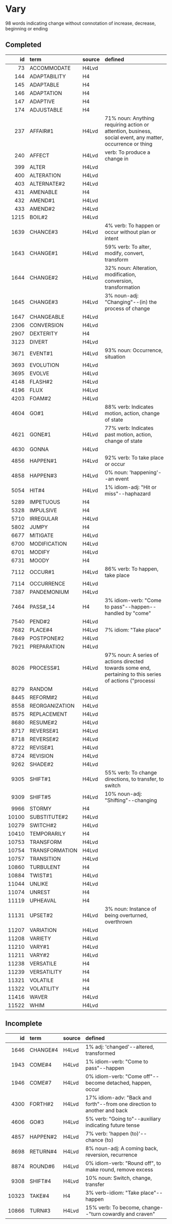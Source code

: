 # Vary

98 words indicating change without connotation of increase, decrease, beginning or ending

## Completed

|    id | term           | source   | defined                                                                                                    |
|------:|:---------------|:---------|:-----------------------------------------------------------------------------------------------------------|
|    73 | ACCOMMODATE    | H4Lvd    |                                                                                                            |
|   144 | ADAPTABILITY   | H4       |                                                                                                            |
|   145 | ADAPTABLE      | H4       |                                                                                                            |
|   146 | ADAPTATION     | H4       |                                                                                                            |
|   147 | ADAPTIVE       | H4       |                                                                                                            |
|   174 | ADJUSTABLE     | H4       |                                                                                                            |
|   237 | AFFAIR#1       | H4Lvd    | 71% noun: Anything requiring action or attention, business, social event,  any matter, occurrence or thing |
|   240 | AFFECT         | H4Lvd    | verb: To produce a change in                                                                               |
|   399 | ALTER          | H4Lvd    |                                                                                                            |
|   400 | ALTERATION     | H4Lvd    |                                                                                                            |
|   403 | ALTERNATE#2    | H4Lvd    |                                                                                                            |
|   431 | AMENABLE       | H4       |                                                                                                            |
|   432 | AMEND#1        | H4Lvd    |                                                                                                            |
|   433 | AMEND#2        | H4Lvd    |                                                                                                            |
|  1215 | BOIL#2         | H4Lvd    |                                                                                                            |
|  1639 | CHANCE#3       | H4Lvd    | 4% verb: To happen or occur without plan or intent                                                         |
|  1643 | CHANGE#1       | H4Lvd    | 59% verb: To alter, modify, convert, transform                                                             |
|  1644 | CHANGE#2       | H4Lvd    | 32% noun: Alteration, modification, conversion, transformation                                             |
|  1645 | CHANGE#3       | H4Lvd    | 3% noun-adj: "Changing"--(in) the process of change                                                        |
|  1647 | CHANGEABLE     | H4Lvd    |                                                                                                            |
|  2306 | CONVERSION     | H4Lvd    |                                                                                                            |
|  2907 | DEXTERITY      | H4       |                                                                                                            |
|  3123 | DIVERT         | H4Lvd    |                                                                                                            |
|  3671 | EVENT#1        | H4Lvd    | 93% noun: Occurrence, situation                                                                            |
|  3693 | EVOLUTION      | H4Lvd    |                                                                                                            |
|  3695 | EVOLVE         | H4Lvd    |                                                                                                            |
|  4148 | FLASH#2        | H4Lvd    |                                                                                                            |
|  4196 | FLUX           | H4Lvd    |                                                                                                            |
|  4203 | FOAM#2         | H4Lvd    |                                                                                                            |
|  4604 | GO#1           | H4Lvd    | 88% verb: Indicates motion, action, change of state                                                        |
|  4621 | GONE#1         | H4Lvd    | 77% verb: Indicates past motion, action, change of state                                                   |
|  4630 | GONNA          | H4Lvd    |                                                                                                            |
|  4856 | HAPPEN#1       | H4Lvd    | 92% verb: To take place or occur                                                                           |
|  4858 | HAPPEN#3       | H4Lvd    | 0% noun: 'happening'--an event                                                                             |
|  5054 | HIT#4          | H4Lvd    | 1% idiom-adj: "Hit or miss"--haphazard                                                                     |
|  5289 | IMPETUOUS      | H4       |                                                                                                            |
|  5328 | IMPULSIVE      | H4       |                                                                                                            |
|  5710 | IRREGULAR      | H4Lvd    |                                                                                                            |
|  5802 | JUMPY          | H4       |                                                                                                            |
|  6677 | MITIGATE       | H4Lvd    |                                                                                                            |
|  6700 | MODIFICATION   | H4Lvd    |                                                                                                            |
|  6701 | MODIFY         | H4Lvd    |                                                                                                            |
|  6731 | MOODY          | H4       |                                                                                                            |
|  7112 | OCCUR#1        | H4Lvd    | 86% verb: To happen, take place                                                                            |
|  7114 | OCCURRENCE     | H4Lvd    |                                                                                                            |
|  7387 | PANDEMONIUM    | H4Lvd    |                                                                                                            |
|  7464 | PASS#_14       | H4       | 3% idiom-verb: "Come to pass"--happen--handled by "come"                                                   |
|  7540 | PEND#2         | H4Lvd    |                                                                                                            |
|  7682 | PLACE#4        | H4Lvd    | 7% idiom: "Take place"                                                                                     |
|  7849 | POSTPONE#2     | H4Lvd    |                                                                                                            |
|  7921 | PREPARATION    | H4Lvd    |                                                                                                            |
|  8026 | PROCESS#1      | H4Lvd    | 97% noun: A series of actions directed towards some end, pertaining to  this series of actions ("processi  |
|  8279 | RANDOM         | H4Lvd    |                                                                                                            |
|  8445 | REFORM#2       | H4Lvd    |                                                                                                            |
|  8558 | REORGANIZATION | H4Lvd    |                                                                                                            |
|  8575 | REPLACEMENT    | H4Lvd    |                                                                                                            |
|  8680 | RESUME#2       | H4Lvd    |                                                                                                            |
|  8717 | REVERSE#1      | H4Lvd    |                                                                                                            |
|  8718 | REVERSE#2      | H4Lvd    |                                                                                                            |
|  8722 | REVISE#1       | H4Lvd    |                                                                                                            |
|  8724 | REVISION       | H4Lvd    |                                                                                                            |
|  9262 | SHADE#2        | H4Lvd    |                                                                                                            |
|  9305 | SHIFT#1        | H4Lvd    | 55% verb: To change directions, to transfer, to switch                                                     |
|  9309 | SHIFT#5        | H4Lvd    | 10% noun-adj: "Shifting"--changing                                                                         |
|  9966 | STORMY         | H4       |                                                                                                            |
| 10100 | SUBSTITUTE#2   | H4Lvd    |                                                                                                            |
| 10279 | SWITCH#2       | H4Lvd    |                                                                                                            |
| 10410 | TEMPORARILY    | H4       |                                                                                                            |
| 10753 | TRANSFORM      | H4Lvd    |                                                                                                            |
| 10754 | TRANSFORMATION | H4Lvd    |                                                                                                            |
| 10757 | TRANSITION     | H4Lvd    |                                                                                                            |
| 10860 | TURBULENT      | H4       |                                                                                                            |
| 10884 | TWIST#1        | H4Lvd    |                                                                                                            |
| 11044 | UNLIKE         | H4Lvd    |                                                                                                            |
| 11074 | UNREST         | H4       |                                                                                                            |
| 11119 | UPHEAVAL       | H4       |                                                                                                            |
| 11131 | UPSET#2        | H4Lvd    | 3% noun: Instance of being overturned, overthrown                                                          |
| 11207 | VARIATION      | H4Lvd    |                                                                                                            |
| 11208 | VARIETY        | H4Lvd    |                                                                                                            |
| 11210 | VARY#1         | H4Lvd    |                                                                                                            |
| 11211 | VARY#2         | H4Lvd    |                                                                                                            |
| 11238 | VERSATILE      | H4       |                                                                                                            |
| 11239 | VERSATILITY    | H4       |                                                                                                            |
| 11321 | VOLATILE       | H4       |                                                                                                            |
| 11322 | VOLATILITY     | H4       |                                                                                                            |
| 11416 | WAVER          | H4Lvd    |                                                                                                            |
| 11522 | WHIM           | H4Lvd    |                                                                                                            |

## Incomplete

|    id | term     | source   | defined                                                                 |
|------:|:---------|:---------|:------------------------------------------------------------------------|
|  1646 | CHANGE#4 | H4Lvd    | 1% adj: 'changed'--altered, transformed                                 |
|  1943 | COME#4   | H4Lvd    | 1% idiom-verb: "Come to pass"--happen                                   |
|  1946 | COME#7   | H4Lvd    | 0% idiom-verb: "Come off"--become detached, happen, occur               |
|  4300 | FORTH#2  | H4Lvd    | 17% idiom-adv: "Back and forth"--from one direction to another and back |
|  4606 | GO#3     | H4Lvd    | 5% verb: "Going to"--auxiliary indicating future tense                  |
|  4857 | HAPPEN#2 | H4Lvd    | 7% verb: 'happen (to)'--chance (to)                                     |
|  8698 | RETURN#4 | H4Lvd    | 8% noun-adj: A coming back, reversion, recurrence                       |
|  8874 | ROUND#6  | H4Lvd    | 0% idiom-verb: "Round off", to make round, remove excess                |
|  9308 | SHIFT#4  | H4Lvd    | 10% noun: Switch, change, transfer                                      |
| 10323 | TAKE#4   | H4       | 3% verb-idiom: "Take place"--happen                                     |
| 10866 | TURN#3   | H4Lvd    | 15% verb: To become, change--"turn cowardly and craven"                 |